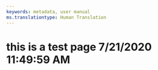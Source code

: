 ```yaml
---
keywords: metadata, user manual
ms.translationtype: Human Translation
---
```

# this is a test page 7/21/2020 11:49:59 AM